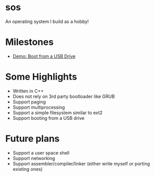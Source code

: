 # sos
An operating system I build as a hobby!

# Milestones
- [Demo: Boot from a USB Drive](https://www.youtube.com/watch?v=BEki1TBvezY)

# Some Highlights
- Written in C++
- Does not rely on 3rd party bootloader like GRUB
- Support paging
- Support multiprocessing
- Support a simple filesystem similar to ext2
- Support booting from a USB drive

# Future plans
- Support a user space shell
- Support networking
- Support assembler/compiler/linker (either write myself or porting existing ones)
